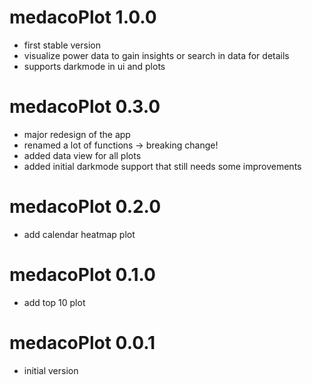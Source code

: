 # medacoPlot 1.0.0

- first stable version
- visualize power data to gain insights or search in data for details
- supports darkmode in ui and plots

# medacoPlot 0.3.0

- major redesign of the app 
- renamed a lot of functions -> breaking change!
- added data view for all plots
- added initial darkmode support that still needs some improvements

# medacoPlot 0.2.0

- add calendar heatmap plot

# medacoPlot 0.1.0

- add top 10 plot

# medacoPlot 0.0.1

- initial version
